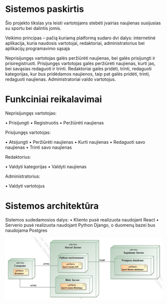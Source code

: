 # Sistemos paskirtis

Šio projekto tikslas yra leisti vartotojams stebėti įvairias naujienas susijusias su sportu bei dalintis jomis. 

Veikimo principas – pačią kuriamą platformą sudaro dvi dalys: internetinė aplikacija, kuria naudosis vartotojai, redaktoriai, administratorius bei aplikacijų programavimo sąsaja 

Neprisijungęs vartotojas galės peržiūrėti naujienas, bei galės prisijungti ir prisiregistruoti. Prisijungęs vartotojas galės peržiūrėti naujienas, kurti jas, bei savąsias redaguoti ir trinti. Redaktoriai galės pridėti, trinti, redaguoti kategorijas, kur bus pridėdamos naujienos, taip pat galės pridėti, trinti, redaguoti naujienas. Administratoriai valdo vartotojus. 

# Funkciniai reikalavimai

Neprisijungęs vartotojas:

• Prisijungti
• Registruotis
• Peržiūrėti naujienas

Prisijungęs vartotojas:

• Atsijungti
• Peržiūrėti naujienas
• Kurti naujienas
• Redaguoti savo naujienas
• Trinti savo naujienas

Redaktorius:

• Valdyti kategorijas
• Valdyti naujienas

Administratorius:

• Valdyti vartotojus

# Sistemos architektūra

Sistemos sudedamosios dalys:
• Kliento pusė realizuota naudojant React
• Serverio pusė realizuota naudojant Python Django, o duomenų bazei bus naudojama Postgres

![alt text](Deployement.png)